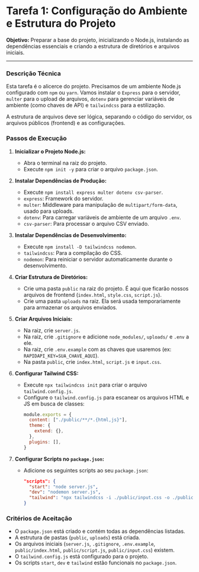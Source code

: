 
# Tarefa 1: Configuração do Ambiente e Estrutura do Projeto

**Objetivo:** Preparar a base do projeto, inicializando o Node.js, instalando as dependências essenciais e criando a estrutura de diretórios e arquivos iniciais.

---

### Descrição Técnica

Esta tarefa é o alicerce do projeto. Precisamos de um ambiente Node.js configurado com `npm` ou `yarn`. Vamos instalar o `Express` para o servidor, `multer` para o upload de arquivos, `dotenv` para gerenciar variáveis de ambiente (como chaves de API) e `tailwindcss` para a estilização.

A estrutura de arquivos deve ser lógica, separando o código do servidor, os arquivos públicos (frontend) e as configurações.

### Passos de Execução

1.  **Inicializar o Projeto Node.js:**
    *   Abra o terminal na raiz do projeto.
    *   Execute `npm init -y` para criar o arquivo `package.json`.

2.  **Instalar Dependências de Produção:**
    *   Execute `npm install express multer dotenv csv-parser`.
    *   `express`: Framework do servidor.
    *   `multer`: Middleware para manipulação de `multipart/form-data`, usado para uploads.
    *   `dotenv`: Para carregar variáveis de ambiente de um arquivo `.env`.
    *   `csv-parser`: Para processar o arquivo CSV enviado.

3.  **Instalar Dependências de Desenvolvimento:**
    *   Execute `npm install -D tailwindcss nodemon`.
    *   `tailwindcss`: Para a compilação do CSS.
    *   `nodemon`: Para reiniciar o servidor automaticamente durante o desenvolvimento.

4.  **Criar Estrutura de Diretórios:**
    *   Crie uma pasta `public` na raiz do projeto. É aqui que ficarão nossos arquivos de frontend (`index.html`, `style.css`, `script.js`).
    *   Crie uma pasta `uploads` na raiz. Ela será usada temporariamente para armazenar os arquivos enviados.

5.  **Criar Arquivos Iniciais:**
    *   Na raiz, crie `server.js`.
    *   Na raiz, crie `.gitignore` e adicione `node_modules/`, `uploads/` e `.env` a ele.
    *   Na raiz, crie `.env.example` com as chaves que usaremos (ex: `RAPIDAPI_KEY=SUA_CHAVE_AQUI`).
    *   Na pasta `public`, crie `index.html`, `script.js` e `input.css`.

6.  **Configurar Tailwind CSS:**
    *   Execute `npx tailwindcss init` para criar o arquivo `tailwind.config.js`.
    *   Configure o `tailwind.config.js` para escanear os arquivos HTML e JS em busca de classes:
        ```javascript
        module.exports = {
          content: ["./public/**/*.{html,js}"],
          theme: {
            extend: {},
          },
          plugins: [],
        }
        ```

7.  **Configurar Scripts no `package.json`:**
    *   Adicione os seguintes scripts ao seu `package.json`:
        ```json
        "scripts": {
          "start": "node server.js",
          "dev": "nodemon server.js",
          "tailwind": "npx tailwindcss -i ./public/input.css -o ./public/style.css --watch"
        }
        ```

### Critérios de Aceitação

*   O `package.json` está criado e contém todas as dependências listadas.
*   A estrutura de pastas (`public`, `uploads`) está criada.
*   Os arquivos iniciais (`server.js`, `.gitignore`, `.env.example`, `public/index.html`, `public/script.js`, `public/input.css`) existem.
*   O `tailwind.config.js` está configurado para o projeto.
*   Os scripts `start`, `dev` e `tailwind` estão funcionais no `package.json`.
